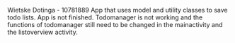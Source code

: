 Wietske Dotinga - 10781889
App that uses model and utility classes to save todo lists.
App is not finished. Todomanager is not working and the functions of todomanager still need to be changed in the mainactivity and 
the listoverview activity. 
